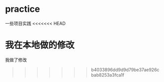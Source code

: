 # practice
一些项目实践
<<<<<<< HEAD

我在本地做的修改
=======
我做了修改
>>>>>>> b4033896dd9d9d79be37ae926cbab8253a3fca1f
